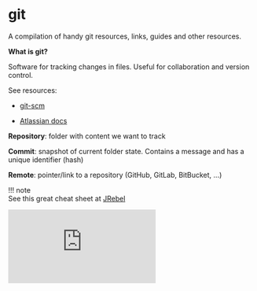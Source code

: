 # git

A compilation of handy git resources, links, guides and other resources. 

__What is git?__

Software for tracking changes in files. Useful for collaboration and version control.

See resources:

* [git-scm](https://git-scm.com/book/en/v2/Getting-Started-What-is-Git%3F)

* [Atlassian docs](https://www.atlassian.com/git/tutorials/what-is-git)

__Repository__: folder with content we want to track 

__Commit__: snapshot of current folder state. Contains a message and has a unique identifier (hash)

__Remote__: pointer/link to a repository (GitHub, GitLab, BitBucket, ...)



!!! note    
    See this great cheat sheet at [JRebel](https://www.jrebel.com/system/files/git-cheat-sheet.pdf)

![](https://www.jrebel.com/system/files/git-cheat-sheet.pdf)


